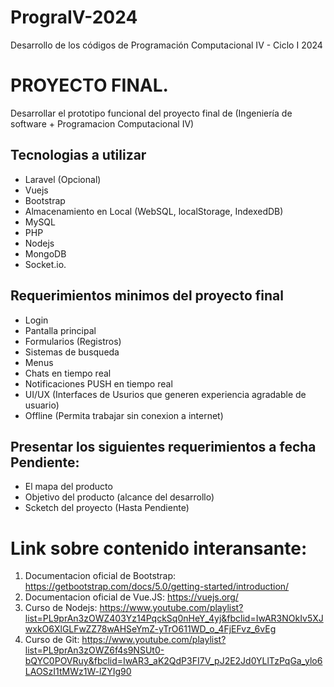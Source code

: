 # PrograIV-2024
Desarrollo de los códigos de Programación Computacional IV - Ciclo I 2024

# PROYECTO FINAL.
Desarrollar el prototipo funcional del proyecto final de (Ingeniería de software + Programacion Computacional IV)
## Tecnologias a utilizar
- Laravel (Opcional)
- Vuejs
- Bootstrap
- Almacenamiento en Local (WebSQL, localStorage, IndexedDB)
- MySQL
- PHP
- Nodejs
- MongoDB
- Socket.io.
## Requerimientos minimos del proyecto final
- Login
- Pantalla principal
- Formularios (Registros)
- Sistemas de busqueda
- Menus
- Chats en tiempo real
- Notificaciones PUSH en tiempo real
- UI/UX (Interfaces de Usurios que generen experiencia agradable de usuario)
- Offline (Permita trabajar sin conexion a internet)

## Presentar los siguientes requerimientos a fecha Pendiente:
- El mapa del producto
- Objetivo del producto (alcance del desarrollo) 
- Scketch del proyecto (Hasta Pendiente)
# Link sobre contenido interansante:
1. Documentacion oficial de Bootstrap: https://getbootstrap.com/docs/5.0/getting-started/introduction/
2. Documentacion oficial de Vue.JS: https://vuejs.org/
3. Curso de Nodejs: https://www.youtube.com/playlist?list=PL9prAn3zOWZ403Yz14PqckSq0nHeY_4yj&fbclid=IwAR3NOkIv5XJwxkO6XlGLFwZZ78wAHSeYmZ-yTrO611WD_o_4FjEFvz_6vEg
4. Curso de Git: https://www.youtube.com/playlist?list=PL9prAn3zOWZ6f4s9NSUt0-bQYC0POVRuy&fbclid=IwAR3_aK2QdP3FI7V_pJ2E2Jd0YLlTzPqGa_ylo6LAOSzI1tMWz1W-lZYIg90

